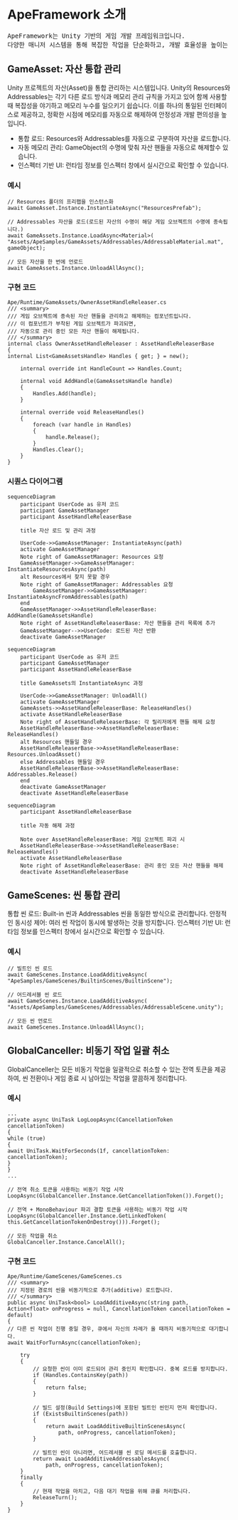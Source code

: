 # ApeFramework 소개
<pre>
ApeFramework는 Unity 기반의 게임 개발 프레임워크입니다.
다양한 매니저 시스템을 통해 복잡한 작업을 단순화하고, 개발 효율성을 높이는 것을 목표로 합니다.
</pre>

## GameAsset: 자산 통합 관리
Unity 프로젝트의 자산(Asset)을 통합 관리하는 시스템입니다. Unity의 Resources와 Addressables는 각기 다른 로드 방식과 메모리 관리 규칙을 가지고 있어 함께 사용할 때 복잡성을 야기하고 메모리 누수를 일으키기 쉽습니다. 이를 하나의 통일된 인터페이스로 제공하고, 정확한 시점에 메모리를 자동으로 해제하여 안정성과 개발 편의성을 높입니다.
* 통합 로드: Resources와 Addressables를 자동으로 구분하여 자산을 로드합니다.
* 자동 메모리 관리: GameObject의 수명에 맞춰 자산 핸들을 자동으로 해제할수 있습니다.
* 인스펙터 기반 UI: 런타임 정보를 인스펙터 창에서 실시간으로 확인할 수 있습니다.

### 예시
````
// Resources 폴더의 프리팹을 인스턴스화
await GameAsset.Instance.InstantiateAsync("ResourcesPrefab");

// Addressables 자산을 로드(로드된 자산의 수명이 해당 게임 오브젝트의 수명에 종속됩니다.)
await GameAssets.Instance.LoadAsync<Material>(
"Assets/ApeSamples/GameAssets/Addressables/AddressableMaterial.mat", gameObject);

// 모든 자산을 한 번에 언로드
await GameAssets.Instance.UnloadAllAsync();
````

### 구현 코드
````
Ape/Runtime/GameAssets/OwnerAssetHandleReleaser.cs
/// <summary>
/// 게임 오브젝트에 종속된 자산 핸들을 관리하고 해제하는 컴포넌트입니다.
/// 이 컴포넌트가 부착된 게임 오브젝트가 파괴되면,
/// 자동으로 관리 중인 모든 자산 핸들이 해제됩니다.
/// </summary>
internal class OwnerAssetHandleReleaser : AssetHandleReleaserBase
{
internal List<GameAssetsHandle> Handles { get; } = new();

    internal override int HandleCount => Handles.Count;

    internal void AddHandle(GameAssetsHandle handle)
    {
        Handles.Add(handle);
    }

    internal override void ReleaseHandles()
    {
        foreach (var handle in Handles)
        {
            handle.Release();
        }
        Handles.Clear();
    }
}
````

### 시퀀스 다이어그램

```mermaid
sequenceDiagram
    participant UserCode as 유저 코드
    participant GameAssetManager
    participant AssetHandleReleaserBase

    title 자산 로드 및 관리 과정

    UserCode->>GameAssetManager: InstantiateAsync(path)
    activate GameAssetManager
    Note right of GameAssetManager: Resources 요청
    GameAssetManager->>GameAssetManager: InstantiateResourcesAsync(path)
    alt Resources에서 찾지 못할 경우
    Note right of GameAssetManager: Addressables 요청
        GameAssetManager->>GameAssetManager: InstantiateAsyncFromAddressables(path)
    end
    GameAssetManager->>AssetHandleReleaserBase: AddHandle(GameAssetsHandle)
    Note right of AssetHandleReleaserBase: 자산 핸들을 관리 목록에 추가
    GameAssetManager-->>UserCode: 로드된 자산 반환
    deactivate GameAssetManager
```

```mermaid
sequenceDiagram
    participant UserCode as 유저 코드
    participant GameAssetManager
    participant AssetHandleReleaserBase

    title GameAssets의 InstantiateAsync 과정

    UserCode->>GameAssetManager: UnloadAll()
    activate GameAssetManager
    GameAssets->>AssetHandleReleaserBase: ReleaseHandles()
    activate AssetHandleReleaserBase
    Note right of AssetHandleReleaserBase: 각 릴리저에게 핸들 해제 요청
    AssetHandleReleaserBase->>AssetHandleReleaserBase: ReleaseHandles()
    alt Resources 핸들일 경우
    AssetHandleReleaserBase->>AssetHandleReleaserBase: Resources.UnloadAsset()
    else Addressables 핸들일 경우
    AssetHandleReleaserBase->>AssetHandleReleaserBase: Addressables.Release()
    end
    deactivate GameAssetManager
    deactivate AssetHandleReleaserBase
```

```mermaid
sequenceDiagram
    participant AssetHandleReleaserBase

    title 자동 해제 과정

    Note over AssetHandleReleaserBase: 게임 오브젝트 파괴 시
    AssetHandleReleaserBase->>AssetHandleReleaserBase: ReleaseHandles()
    activate AssetHandleReleaserBase
    Note right of AssetHandleReleaserBase: 관리 중인 모든 자산 핸들을 해제
    deactivate AssetHandleReleaserBase
```


## GameScenes: 씬 통합 관리
통합 씬 로드: Built-in 씬과 Addressables 씬을 동일한 방식으로 관리합니다.
안정적인 동시성 제어: 여러 씬 작업이 동시에 발생하는 것을 방지합니다.
인스펙터 기반 UI: 런타임 정보를 인스펙터 창에서 실시간으로 확인할 수 있습니다.


### 예시
````
// 빌트인 씬 로드
await GameScenes.Instance.LoadAdditiveAsync(
"ApeSamples/GameScenes/BuiltinScenes/BuiltinScene");

// 어드레서블 씬 로드
await GameScenes.Instance.LoadAdditiveAsync(
"Assets/ApeSamples/GameScenes/Addressables/AddressableScene.unity");

// 모든 씬 언로드
await GameScenes.Instance.UnloadAllAsync();
````

## GlobalCanceller: 비동기 작업 일괄 취소
GlobalCanceller는 모든 비동기 작업을 일괄적으로 취소할 수 있는 전역 토큰을 제공하여, 씬 전환이나 게임 종료 시 남아있는 작업을 깔끔하게 정리합니다.

### 예시
````
...
private async UniTask LogLoopAsync(CancellationToken cancellationToken)
{
while (true)
{
await UniTask.WaitForSeconds(1f, cancellationToken: cancellationToken);
}
}
...

// 전역 취소 토큰을 사용하는 비동기 작업 시작
LoopAsync(GlobalCanceller.Instance.GetCancellationToken()).Forget();

// 전역 + MonoBehaviour 파괴 결합 토큰을 사용하는 비동기 작업 시작
LoopAsync(GlobalCanceller.Instance.GetLinkedToken(
this.GetCancellationTokenOnDestroy())).Forget();

// 모든 작업을 취소
GlobalCanceller.Instance.CancelAll();
````

### 구현 코드
````
Ape/Runtime/GameScenes/GameScenes.cs
/// <summary>
/// 지정된 경로의 씬을 비동기적으로 추가(additive) 로드합니다.
/// </summary>
public async UniTask<bool> LoadAdditiveAsync(string path, Action<float> onProgress = null, CancellationToken cancellationToken = default)
{
// 다른 씬 작업이 진행 중일 경우, 큐에서 자신의 차례가 올 때까지 비동기적으로 대기합니다.
await WaitForTurnAsync(cancellationToken);

    try
    {
        // 요청한 씬이 이미 로드되어 관리 중인지 확인합니다. 중복 로드를 방지합니다.
        if (Handles.ContainsKey(path))
        {
            return false;
        }

        // 빌드 설정(Build Settings)에 포함된 빌트인 씬인지 먼저 확인합니다.
        if (ExistsBuiltinScenes(path))
        {
            return await LoadAdditiveBuiltinScenesAsync(
                path, onProgress, cancellationToken);
        }

        // 빌트인 씬이 아니라면, 어드레서블 씬 로딩 메서드를 호출합니다.
        return await LoadAdditiveAddressablesAsync(
            path, onProgress, cancellationToken);
    }
    finally
    {
        // 현재 작업을 마치고, 다음 대기 작업을 위해 큐를 처리합니다.
        ReleaseTurn();
    }
}
````


